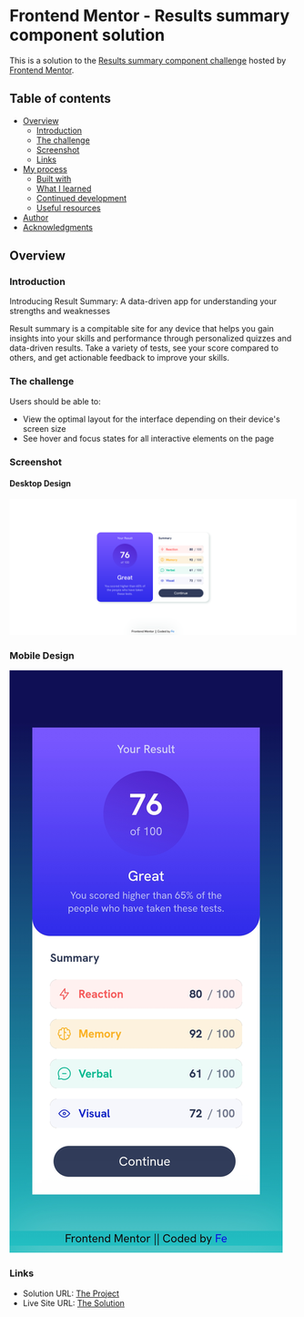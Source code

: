 # Frontend Mentor - Results summary component solution

This is a solution to the [Results summary component challenge](https://www.frontendmentor.io/challenges/results-summary-component-CE_K6s0maV) hosted by [Frontend Mentor](https://www.frontendmentor.io/home).

## Table of contents

- [Overview](#overview)
  - [Introduction](#introduction)
  - [The challenge](#the-challenge)
  - [Screenshot](#screenshot)
  - [Links](#links)
- [My process](#my-process)
    - [Built with](#built-with)
    - [What I learned](#what-i-learned)
    - [Continued development](#continued-development)
    - [Useful resources](#useful-resources)
- [Author](#author)
- [Acknowledgments](#acknowledgments)

## Overview

### Introduction

Introducing Result Summary: A data-driven app for understanding your strengths and weaknesses

Result summary is a compitable site for any device that helps you gain insights into your skills and performance through personalized quizzes and data-driven results. Take a variety of tests, see your score compared to others, and get actionable feedback to improve your skills.

### The challenge

Users should be able to:

- View the optimal layout for the interface depending on their device's screen size
- See hover and focus states for all interactive elements on the page

### Screenshot

#### Desktop Design

![Sample of the desktop design I built](assets/images/Screenshot%202023-12-17%20at%2017-01-46%20Frontend%20Mentor%20Results%20summary%20component.png)

### Mobile Design

![Sample of the mobile design I built](assets/images/Screenshot_20231217_165946_Chrome.jpg)

### Links

- Solution URL: [The Project](https://your-solution-url.com)
- Live Site URL: [The Solution](https://your-live-site-url.com)